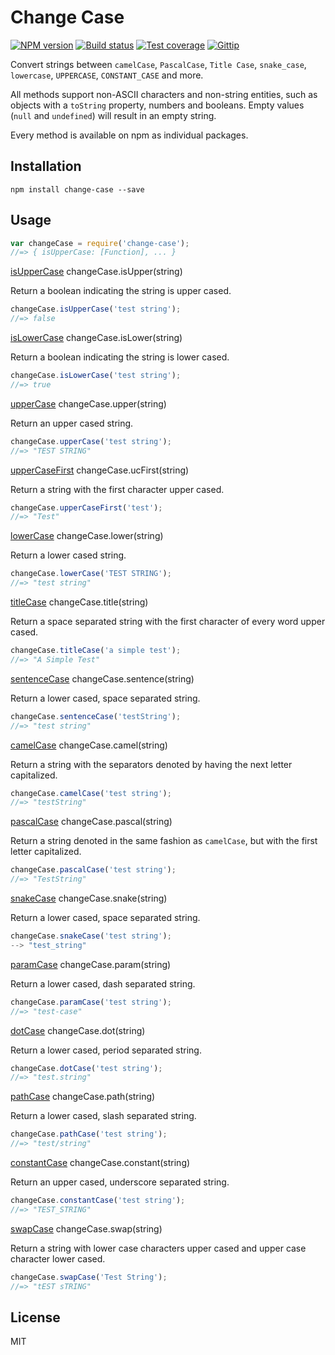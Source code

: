 # Change Case

[![NPM version][npm-image]][npm-url]
[![Build status][travis-image]][travis-url]
[![Test coverage][coveralls-image]][coveralls-url]
[![Gittip][gittip-image]][gittip-url]

Convert strings between `camelCase`, `PascalCase`, `Title Case`, `snake_case`, `lowercase`, `UPPERCASE`, `CONSTANT_CASE` and more.

All methods support non-ASCII characters and non-string entities, such as objects with a `toString` property, numbers and booleans. Empty values (`null` and `undefined`) will result in an empty string.

Every method is available on npm as individual packages.

## Installation

```
npm install change-case --save
```

## Usage

```js
var changeCase = require('change-case');
//=> { isUpperCase: [Function], ... }
```

[isUpperCase](https://github.com/blakeembrey/is-upper-case) changeCase.isUpper(string)

Return a boolean indicating the string is upper cased.

```js
changeCase.isUpperCase('test string');
//=> false
```

[isLowerCase](https://github.com/blakeembrey/is-lower-case) changeCase.isLower(string)

Return a boolean indicating the string is lower cased.

```js
changeCase.isLowerCase('test string');
//=> true
```

[upperCase](https://github.com/blakeembrey/upper-case) changeCase.upper(string)

Return an upper cased string.

```js
changeCase.upperCase('test string');
//=> "TEST STRING"
```

[upperCaseFirst](https://github.com/blakeembrey/upper-case-first) changeCase.ucFirst(string)

Return a string with the first character upper cased.

```js
changeCase.upperCaseFirst('test');
//=> "Test"
```

[lowerCase](https://github.com/blakeembrey/lower-case) changeCase.lower(string)

Return a lower cased string.

```js
changeCase.lowerCase('TEST STRING');
//=> "test string"
```

[titleCase](https://github.com/blakeembrey/title-case) changeCase.title(string)

Return a space separated string with the first character of every word upper cased.

```js
changeCase.titleCase('a simple test');
//=> "A Simple Test"
```

[sentenceCase](https://github.com/blakeembrey/sentence-case) changeCase.sentence(string)

Return a lower cased, space separated string.

```js
changeCase.sentenceCase('testString');
//=> "test string"
```

[camelCase](https://github.com/blakeembrey/camel-case) changeCase.camel(string)

Return a string with the separators denoted by having the next letter capitalized.

```js
changeCase.camelCase('test string');
//=> "testString"
```

[pascalCase](https://github.com/blakeembrey/pascal-case) changeCase.pascal(string)

Return a string denoted in the same fashion as `camelCase`, but with the first letter capitalized.

```js
changeCase.pascalCase('test string');
//=> "TestString"
```

[snakeCase](https://github.com/blakeembrey/snake-case) changeCase.snake(string)

Return a lower cased, space separated string.

```js
changeCase.snakeCase('test string');
--> "test_string"
```

[paramCase](https://github.com/blakeembrey/param-case) changeCase.param(string)

Return a lower cased, dash separated string.

```js
changeCase.paramCase('test string');
//=> "test-case"
```

[dotCase](https://github.com/blakeembrey/dot-case) changeCase.dot(string)

Return a lower cased, period separated string.

```js
changeCase.dotCase('test string');
//=> "test.string"
```

[pathCase](https://github.com/blakeembrey/path-case) changeCase.path(string)

Return a lower cased, slash separated string.

```js
changeCase.pathCase('test string');
//=> "test/string"
```

[constantCase](https://github.com/blakeembrey/constant-case) changeCase.constant(string)

Return an upper cased, underscore separated string.

```js
changeCase.constantCase('test string');
//=> "TEST_STRING"
```

[swapCase](https://github.com/blakeembrey/swap-case) changeCase.swap(string)

Return a string with lower case characters upper cased and upper case character lower cased.

```js
changeCase.swapCase('Test String');
//=> "tEST sTRING"
```

## License

MIT

[npm-image]: https://img.shields.io/npm/v/change-case.svg?style=flat
[npm-url]: https://npmjs.org/package/change-case
[travis-image]: https://img.shields.io/travis/blakeembrey/change-case.svg?style=flat
[travis-url]: https://travis-ci.org/blakeembrey/change-case
[coveralls-image]: https://img.shields.io/coveralls/blakeembrey/change-case.svg?style=flat
[coveralls-url]: https://coveralls.io/r/blakeembrey/change-case?branch=master
[gittip-image]: https://img.shields.io/gittip/blakeembrey.svg?style=flat
[gittip-url]: https://www.gittip.com/blakeembrey
